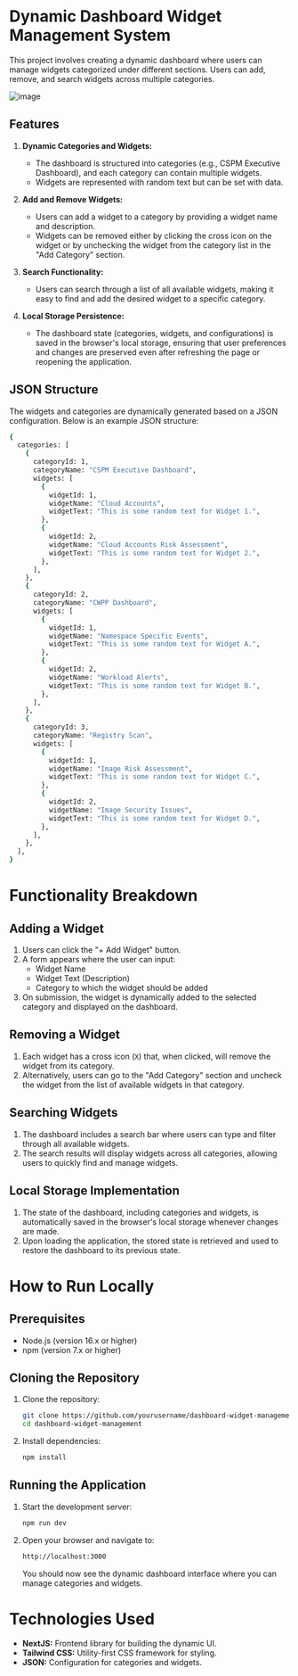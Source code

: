 # Dynamic Dashboard Widget Management System

This project involves creating a dynamic dashboard where users can manage widgets categorized under different sections. Users can add, remove, and search widgets across multiple categories.

![image](https://github.com/user-attachments/assets/dce049c9-0b80-48d4-b5ac-5bc9444b701b)


## Features

1. **Dynamic Categories and Widgets:** 
   - The dashboard is structured into categories (e.g., CSPM Executive Dashboard), and each category can contain multiple widgets.
   - Widgets are represented with random text but can be set with data.

2. **Add and Remove Widgets:**
   - Users can add a widget to a category by providing a widget name and description.
   - Widgets can be removed either by clicking the cross icon on the widget or by unchecking the widget from the category list in the "Add Category" section.

3. **Search Functionality:**
   - Users can search through a list of all available widgets, making it easy to find and add the desired widget to a specific category.
  
4. **Local Storage Persistence:**
   - The dashboard state (categories, widgets, and configurations) is saved in the browser's local storage, ensuring that user preferences and changes are preserved even after refreshing the page or reopening the application.

## JSON Structure

The widgets and categories are dynamically generated based on a JSON configuration. Below is an example JSON structure:

```bash
{
  categories: [
    {
      categoryId: 1,
      categoryName: "CSPM Executive Dashboard",
      widgets: [
        {
          widgetId: 1,
          widgetName: "Cloud Accounts",
          widgetText: "This is some random text for Widget 1.",
        },
        {
          widgetId: 2,
          widgetName: "Cloud Accounts Risk Assessment",
          widgetText: "This is some random text for Widget 2.",
        },
      ],
    },
    {
      categoryId: 2,
      categoryName: "CWPP Dashboard",
      widgets: [
        {
          widgetId: 1,
          widgetName: "Namespace Specific Events",
          widgetText: "This is some random text for Widget A.",
        },
        {
          widgetId: 2,
          widgetName: "Workload Alerts",
          widgetText: "This is some random text for Widget B.",
        },
      ],
    },
    {
      categoryId: 3,
      categoryName: "Registry Scan",
      widgets: [
        {
          widgetId: 1,
          widgetName: "Image Risk Assessment",
          widgetText: "This is some random text for Widget C.",
        },
        {
          widgetId: 2,
          widgetName: "Image Security Issues",
          widgetText: "This is some random text for Widget D.",
        },
      ],
    },
  ],
}
```

# Functionality Breakdown

## Adding a Widget

1. Users can click the "+ Add Widget" button.
2. A form appears where the user can input:
    - Widget Name
    - Widget Text (Description)
    - Category to which the widget should be added
3. On submission, the widget is dynamically added to the selected category and displayed on the dashboard.

## Removing a Widget

1. Each widget has a cross icon (`X`) that, when clicked, will remove the widget from its category.
2. Alternatively, users can go to the "Add Category" section and uncheck the widget from the list of available widgets in that category.

## Searching Widgets

1. The dashboard includes a search bar where users can type and filter through all available widgets.
2. The search results will display widgets across all categories, allowing users to quickly find and manage widgets.

## Local Storage Implementation
1. The state of the dashboard, including categories and widgets, is automatically saved in the browser's local storage whenever changes are made.
2. Upon loading the application, the stored state is retrieved and used to restore the dashboard to its previous state.

# How to Run Locally

## Prerequisites

- Node.js (version 16.x or higher)
- npm (version 7.x or higher)

## Cloning the Repository

1. Clone the repository:

    ```bash
    git clone https://github.com/yourusername/dashboard-widget-management.git
    cd dashboard-widget-management
    ```

2. Install dependencies:

    ```bash
    npm install
    ```

## Running the Application

1. Start the development server:

    ```bash
    npm run dev
    ```

2. Open your browser and navigate to:

    ```bash
    http://localhost:3000
    ```

    You should now see the dynamic dashboard interface where you can manage categories and widgets.
# Technologies Used

- **NextJS:** Frontend library for building the dynamic UI.
- **Tailwind CSS:** Utility-first CSS framework for styling.
- **JSON:** Configuration for categories and widgets.
